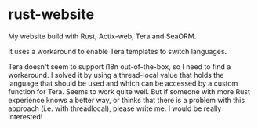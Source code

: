 # rust-website

My website build with Rust, Actix-web, Tera and SeaORM.

It uses a workaround to enable Tera templates to switch languages.

Tera doesn't seem to support i18n out-of-the-box, so I need to find a workaround.
I solved it by using a thread-local value that holds the language that should be used and which can be accessed by a custom function for Tera.
Seems to work quite well.
But if someone with more Rust experience knows a better way, or thinks that there is a problem with this approach (i.e. with threadlocal), please write me.
I would be really interested!
